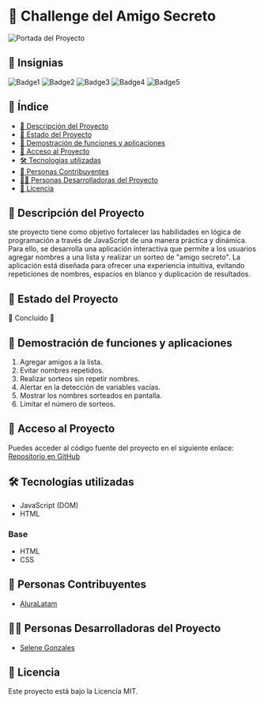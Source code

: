 # 🎉 Challenge del Amigo Secreto

![Portada del Proyecto](https://via.placeholder.com/800x300.png?text=Challenge+del+Amigo+Secreto)

## 🏅 Insignias

![Badge1](https://img.shields.io/badge/status-en%20desarrollo-orange)
![Badge2](https://img.shields.io/badge/contributors-1-blue)
![Badge3](https://img.shields.io/badge/Reto-Desafío-orange)
![Badge4](https://img.shields.io/badge/Programación-JavaScript-blue)
![Badge5](https://img.shields.io/badge/Aprendizaje-Continuo-success)

## 📌 Índice

- [📖 Descripción del Proyecto](#-descripción-del-proyecto)
- [🚀 Estado del Proyecto](#-estado-del-proyecto)
- [🎥 Demostración de funciones y aplicaciones](#-demostración-de-funciones-y-aplicaciones)
- [🔗 Acceso al Proyecto](#-acceso-al-proyecto)
- [🛠 Tecnologías utilizadas](#-tecnologías-utilizadas)
- [🤝 Personas Contribuyentes](#-personas-contribuyentes)
- [👩‍💻 Personas Desarrolladoras del Proyecto](#-personas-desarrolladoras-del-proyecto)
- [📜 Licencia](#-licencia)

## 📖 Descripción del Proyecto

ste proyecto tiene como objetivo fortalecer las habilidades en lógica de programación a través de JavaScript de una manera práctica y dinámica. Para ello, se desarrolla una aplicación interactiva que permite a los usuarios agregar nombres a una lista y realizar un sorteo de "amigo secreto". La aplicación está diseñada para ofrecer una experiencia intuitiva, evitando repeticiones de nombres, espacios en blanco y duplicación de resultados.

## 🚀 Estado del Proyecto

🚧 Concluido 🚧

## 🎥 Demostración de funciones y aplicaciones

1. Agregar amigos a la lista.
2. Evitar nombres repetidos.
3. Realizar sorteos sin repetir nombres.
4. Alertar en la detección de variables vacías.
5. Mostrar los nombres sorteados en pantalla.
6. Limitar el número de sorteos.

## 🔗 Acceso al Proyecto

Puedes acceder al código fuente del proyecto en el siguiente enlace: 
[Repositorio en GitHub](https://github.com/Jeder14/Challenge-amigo-secreto.git)

## 🛠 Tecnologías utilizadas
- JavaScript (DOM)
- HTML
### Base
- HTML
- CSS


## 🤝 Personas Contribuyentes

- [AluraLatam](https://github.com/alura-es-cursos )

## 👩‍💻 Personas Desarrolladoras del Proyecto

- [Selene Gonzales](https://github.com/Jeder14?tab=repositories)

## 📜 Licencia

Este proyecto está bajo la Licencia MIT.
